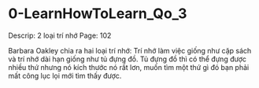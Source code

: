 # 0-LearnHowToLearn_Qo_3

Descrip: 2 loại trí nhớ
Page: 102

Barbara Oakley chia ra hai loại trí nhớ: Trí nhớ làm việc giống như cặp sách và trí nhớ dài hạn giống như tủ đựng đồ. Tủ đựng đồ thì có thể đựng được nhiều thứ nhưng nó kích thước nó rất lơn, muốn tìm một thứ gì đó bạn phải mất công lục lọi mới tìm thấy được.